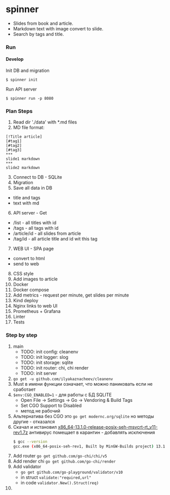# spinner

- Slides from book and article.
- Markdown text with image convert to slide. 
- Search by tags and title.

### Run


#### Develop
Init DB and migration
```
$ spinner init
```
Run API server
```
$ spinner run -p 8080
```

### Plan Steps
1. Read dir './data' with *.md files
2. MD file format:
```
[!Title article]
[#tag1] 
[#tag2] 
[#tag3]
***
slide1 markdown
***
slide2 markdown
```
3. Connect to DB - SQLite
4. Migration
5. Save all data in DB
- title and tags
- text with md
6. API server - Get
- /list - all titles with id
- /tags - all tags with id
- /article/id - all slides from article
- /tag/id - all article title and id wit this tag
7. WEB UI - SPA page
- convert to html
- send to web
8. CSS style
9. Add images to article
10. Docker 
11. Docker compose
12. Add metrics - request per minute, get slides per minute
13. Kind deploy
14. Nginx links to web UI
15. Prometheus + Grafana
16. Linter
17. Tests

### Step by step
1. main
   - TODO: init config: cleanenv
   - TODO: init logger: slog
   - TODO: init storage: sqlite
   - TODO: init router: chi, chi render
   - TODO: init server
2. ```go get -u github.com/ilyakaznacheev/cleanenv```
3. Must в имени функции означает, что можно паниковать если не сработает
4. ```$env:CGO_ENABLED=1``` - для работы с БД SQLITE
   - Open File -> Settings -> Go -> Vendoring & Build Tags
   - Set CGO Support to Disabled
   - метод не рабочий
5. Альтернатива без CGO это ```go get modernc.org/sqlite``` но методы другие - отказался
6. Скачал и истановил [x86_64-13.1.0-release-posix-seh-msvcrt-rt_v11-rev1.7z](https://github.com/niXman/mingw-builds-binaries/releases)
   антивирус помещает в карантин - добавлять исключения 
   ```bash 
   $ gcc --version
   gcc.exe (x86_64-posix-seh-rev1, Built by MinGW-Builds project) 13.1.0 
   ```
7. Add router ```go get github.com/go-chi/chi/v5```
8. Add render chi ```go get github.com/go-chi/render```
9. Add validator 
   - ```go get github.com/go-playground/validator/v10```
   - in struct ```validate:"required,url"```
   - in code ```validator.New().Struct(req)```
10. 
 

